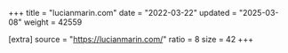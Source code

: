 +++
title = "lucianmarin.com"
date = "2022-03-22"
updated = "2025-03-08"
weight = 42559

[extra]
source = "https://lucianmarin.com/"
ratio = 8
size = 42
+++
